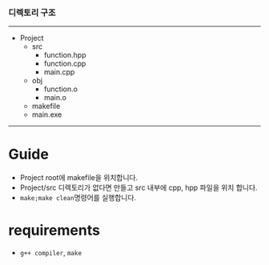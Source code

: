 ### 디렉토리 구조
<hr>

- Project
  - src
    - function.hpp
    - function.cpp
    - main.cpp
  - obj
    - function.o
    - main.o
  - makefile
  - main.exe
<hr>

# Guide
- Project root에 makefile을 위치합니다.
- Project/src 디렉토리가 없다면 만들고 src 내부에 cpp, hpp 파일을 위치 합니다.
- `make;make clean`명령어를 실행합니다.

# requirements
- `g++ compiler`, `make`
